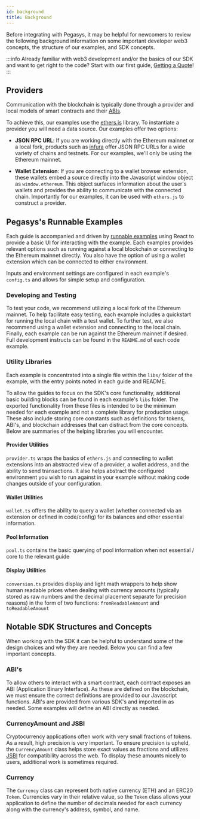 ```yaml
---
id: background
title: Background
---
```


Before integrating with Pegasys, it may be helpful for newcomers to review the following background information on some important developer web3 concepts, the structure of our examples, and SDK concepts.

:::info
Already familiar with web3 development and/or the basics of our SDK and want to get right to the code? Start with our first guide, [Getting a Quote](./02-quoting.md)!
:::

## Providers

Communication with the blockchain is typically done through a provider and local models of smart contracts and their [ABIs](./01-background.md#abis).

To achieve this, our examples use the [ethers.js](https://docs.ethers.io/v5/) library. To instantiate a provider you will need a data source. Our examples offer two options:

- **JSON RPC URL**: If you are working directly with the Ethereum mainnet or a local fork, products such as [infura](https://infura.io/) offer JSON RPC URLs for a wide variety of chains and testnets. For our examples, we'll only be using the Ethereum mainnet.

- **Wallet Extension**: If you are connecting to a wallet browser extension, these wallets embed a source directly into the Javascript window object as `window.ethereum`. This object surfaces information about the user's wallets and provides the ability to communicate with the connected chain. Importantly for our examples, it can be used with `ethers.js` to construct a provider.

## Pegasys's Runnable Examples

Each guide is accompanied and driven by [runnable examples](https://github.com/Uniswap/examples/tree/main/v2-sdk) using React to provide a basic UI for interacting with the example. Each examples provides relevant options such as running against a local blockchain or connecting to the Ethereum mainnet directly. You also have the option of using a wallet extension which can be connected to either environment.

Inputs and environment settings are configured in each example's `config.ts` and allows for simple setup and configuration.

### Developing and Testing

To test your code, we recommend utilizing a local fork of the Ethereum mainnet. To help facilitate easy testing, each example includes a quickstart for running the local chain with a test wallet. To further test, we also recommend using a wallet extension and connecting to the local chain. Finally, each example can be run against the Ethereum mainnet if desired. Full development instructs can be found in the `README.md` of each code example.

### Utility Libraries

Each example is concentrated into a single file within the `libs/` folder of the example, with the entry points noted in each guide and README.

To allow the guides to focus on the SDK's core functionality, additional basic building blocks can be found in each example's `libs` folder. The exported functionality from these files is intended to be the minimum needed for each example and not a complete library for production usage. These also include storing core constants such as definitions for tokens, ABI's, and blockchain addresses that can distract from the core concepts. Below are summaries of the helping libraries you will encounter.

#### Provider Utilities

`provider.ts` wraps the basics of `ethers.js` and connecting to wallet extensions into an abstracted view of a provider, a wallet address, and the ability to send transactions. It also helps abstract the configured environment you wish to run against in your example without making code changes outside of your configuration.

#### Wallet Utilities

`wallet.ts` offers the ability to query a wallet (whether connected via an extension or defined in code/config) for its balances and other essential information.

#### Pool Information

`pool.ts` contains the basic querying of pool information when not essential / core to the relevant guide

#### Display Utilities

`conversion.ts` provides display and light math wrappers to help show human readable prices when dealing with currency amounts (typically stored as raw numbers and the decimal placement separate for precision reasons) in the form of two functions: `fromReadableAmount` and `toReadableAmount`

## Notable SDK Structures and Concepts

When working with the SDK it can be helpful to understand some of the design choices and why they are needed. Below you can find a few important concepts.

### ABI's

To allow others to interact with a smart contract, each contract exposes an ABI (Application Binary Interface). As these are defined on the blockchain, we must ensure the correct definitions are provided to our Javascript functions. ABI's are provided from various SDK's and imported in as needed. Some examples will define an ABI directly as needed.

### CurrencyAmount and JSBI

Cryptocurrency applications often work with very small fractions of tokens. As a result, high precision is very important. To ensure precision is upheld, the `CurrencyAmount` class helps store exact values as fractions and utilizes [JSBI](https://github.com/GoogleChromeLabs/jsbi) for compatibility across the web. To display these amounts nicely to users, additional work is sometimes required.

### Currency

The `Currency` class can represent both native currency (ETH) and an ERC20 `Token`. Currencies vary in their relative value, so the `Token` class allows your application to define the number of decimals needed for each currency along with the currency's address, symbol, and name.
